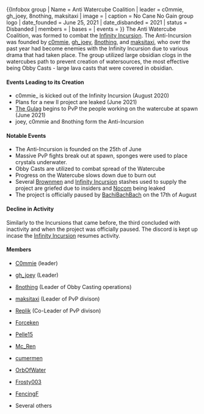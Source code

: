 {{Infobox group
| Name = Anti Watercube Coalition
| leader = c0mmie, gh_joey, 8nothing, maksitaxi
| image =
| caption = No Cane No Gain group logo
| date_founded = June 25, 2021
| date_disbanded = 2021
| status = Disbanded
| members =
| bases =
| events =
}}
The Anti Watercube Coalition, was formed to combat the [Infinity Incursion](https://2b2t.miraheze.org/wiki/Infinity_Incursion). The Anti-Incursion was founded by [c0mmie](https://2b2t.miraheze.org/wiki/c0mmie), [gh_joey](https://2b2t.miraheze.org/wiki/gh_joey), [8nothing](https://2b2t.miraheze.org/wiki/8nothing), and [maksitaxi](https://2b2t.miraheze.org/wiki/maksitaxi), who over the past year had become enemies with the Infinity Incursion due to various drama that had taken place. The group utilized large obsidian clogs in the watercubes path to prevent creation of watersources, the most effective being Obby Casts - large lava casts that were covered in obsidian.

#### Events Leading to its Creation
* c0mmie_ is kicked out of the Infinity Incursion (August 2020)
* Plans for a new II project are leaked (June 2021)
* [The Gulag](https://2b2t.miraheze.org/wiki/The_Gulag) begins to PvP the people working on the watercube at spawn (June 2021)
* joey, c0mmie and 8nothing form the Anti-Incursion

#### Notable Events
* The Anti-Incursion is founded on the 25th of June
* Massive PvP fights break out at spawn, sponges were used to place crystals underwater.
* Obby Casts are utilized to combat spread of the Watercube
* Progress on the Watercube slows down due to burn out
* Several [Brownmen](https://2b2t.miraheze.org/wiki/Brownmen) and [Infinity Incursion](https://2b2t.miraheze.org/wiki/Infinity_Incursion) stashes used to supply the project are griefed due to insiders and [Nocom](https://2b2t.miraheze.org/wiki/Nocom) being leaked
* The project is officially paused by [BachiBachBach](https://2b2t.miraheze.org/wiki/BachiBachBach) on the 17th of August

#### Decline in Activity
Similarly to the Incursions that came before, the third concluded with inactivity and when the project was officially paused. The discord is kept up incase the [Infinity Incursion](https://2b2t.miraheze.org/wiki/Infinity_Incursion) resumes activity.

#### Members
* [C0mmie](https://2b2t.miraheze.org/wiki/C0mmie) (leader)

* [gh_joey](https://2b2t.miraheze.org/wiki/gh_joey) (Leader)

* [8nothing](https://2b2t.miraheze.org/wiki/8nothing) (Leader of Obby Casting operations)

* [maksitaxi](https://2b2t.miraheze.org/wiki/maksitaxi) (Leader of PvP divison)

* [Replik](https://2b2t.miraheze.org/wiki/Replik) (Co-Leader of PvP divison)

* [Forceken](https://2b2t.miraheze.org/wiki/Forceken)

* [Pelle15](https://2b2t.miraheze.org/wiki/Pelle15)

* [Mc_Ren](https://2b2t.miraheze.org/wiki/Mc_Ren)

* [cumermen](https://2b2t.miraheze.org/wiki/cumermen)

* [OrbOfWater](https://2b2t.miraheze.org/wiki/OrbOfWater)

* [Frosty003](https://2b2t.miraheze.org/wiki/Frosty003)

* [FencingF](https://2b2t.miraheze.org/wiki/FencingF)

* Several others